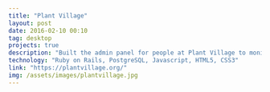 ```yaml
---
title: "Plant Village"
layout: post
date: 2016-02-10 00:10
tag: desktop
projects: true
description: "Built the admin panel for people at Plant Village to monitor and edit posts and content from all around the world. This includes security and extensive user analytics."
technology: "Ruby on Rails, PostgreSQL, Javascript, HTML5, CSS3"
link: "https://plantvillage.org/"
img: /assets/images/plantvillage.jpg
---
```

